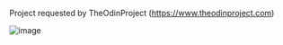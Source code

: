 Project requested by TheOdinProject (https://www.theodinproject.com)

![image](https://user-images.githubusercontent.com/60012562/211677845-4553449c-b256-4e1a-bac0-985783e2277a.png)

